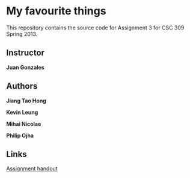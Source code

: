 My favourite things
===================

This repository contains the source code for Assignment 3 for CSC 309 Spring 2013.

## Instructor

**Juan Gonzales**  

## Authors

**Jiang Tao Hong**

**Kevin Leung**  

**Mihai Nicolae**  

**Philip Ojha**  

## Links

[Assignment handout](http://csc309.fabspaces.cc/?page_id=158)

